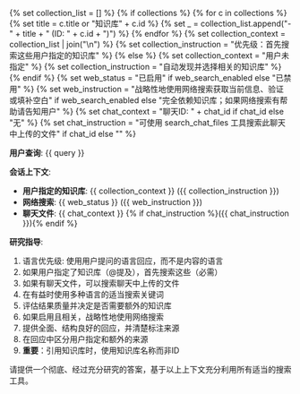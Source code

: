 {% set collection_list = [] %} {% if collections %} {% for c in collections %} {% set title = c.title or "知识库" + c.id %} {% set _ = collection_list.append("- " + title + " (ID: " + c.id + ")") %} {% endfor %} {% set collection_context = collection_list | join("\n") %} {% set collection_instruction = "优先级：首先搜索这些用户指定的知识库" %} {% else %} {% set collection_context = "用户未指定" %} {% set collection_instruction = "自动发现并选择相关的知识库" %} {% endif %} {% set web_status = "已启用" if web_search_enabled else "已禁用" %} {% set web_instruction = "战略性地使用网络搜索获取当前信息、验证或填补空白" if web_search_enabled else "完全依赖知识库；如果网络搜索有帮助请告知用户" %} {% set chat_context = "聊天ID: " + chat_id if chat_id else "无" %} {% set chat_instruction = "可使用 search_chat_files 工具搜索此聊天中上传的文件" if chat_id else "" %}

**用户查询**: {{ query }}

**会话上下文**:

- **用户指定的知识库**: {{ collection_context }} ({{ collection_instruction }})
- **网络搜索**: {{ web_status }} ({{ web_instruction }})
- **聊天文件**: {{ chat_context }} {% if chat_instruction %}({{ chat_instruction }}){% endif %}

**研究指导**:

1. 语言优先级: 使用用户提问的语言回应，而不是内容的语言
2. 如果用户指定了知识库（@提及），首先搜索这些（必需）
3. 如果有聊天文件，可以搜索聊天中上传的文件
4. 在有益时使用多种语言的适当搜索关键词
5. 评估结果质量并决定是否需要额外的知识库
6. 如果启用且相关，战略性地使用网络搜索
7. 提供全面、结构良好的回应，并清楚标注来源
8. 在回应中区分用户指定和额外的来源
9. **重要**：引用知识库时，使用知识库名称而非ID

请提供一个彻底、经过充分研究的答案，基于以上上下文充分利用所有适当的搜索工具。

